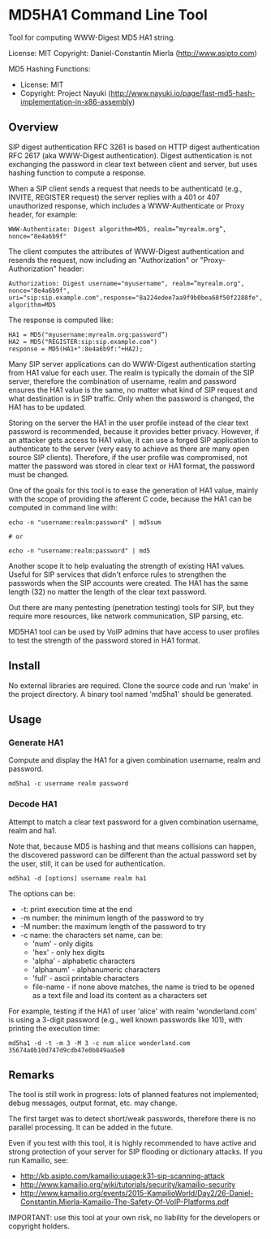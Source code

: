 # MD5HA1 Command Line Tool

Tool for computing WWW-Digest MD5 HA1 string.

License: MIT
Copyright: Daniel-Constantin Mierla (http://www.asipto.com)

MD5 Hashing Functions:

  * License: MIT
  * Copyright: Project Nayuki (http://www.nayuki.io/page/fast-md5-hash-implementation-in-x86-assembly)

## Overview

SIP digest authentication RFC 3261 is based on HTTP digest authentication RFC 2617 (aka WWW-Digest authentication). Digest authentication is not exchanging the password in clear text between client and server, but uses hashing function to compute a response.

When a SIP client sends a request that needs to be authenticatd (e.g., INVITE, REGISTER request) the server replies with a 401 or 407 unauthorized response, which includes a WWW-Authenticate or Proxy header, for example:

```
WWW-Authenticate: Digest algorithm=MD5, realm=”myrealm.org”, nonce="8e4a6b9f"
```

The client computes the attributes of WWW-Digest authentication and resends the request, now including an "Authorization" or "Proxy-Authorization" header:

```
Authorization: Digest username="myusername", realm=”myrealm.org", nonce="8e4a6b9f", uri="sip:sip.example.com",response="8a224edee7aa9f9b0bea68f50f2288fe", algorithm=MD5
```

The response is computed like:

```
HA1 = MD5("myusername:myrealm.org:password”)
HA2 = MD5("REGISTER:sip:sip.example.com")
response = MD5(HA1+":8e4a6b9f:"+HA2);
```

Many SIP server applications can do WWW-Digest authentication starting from HA1 value for each user. The realm is typically the domain of the SIP server, therefore the combination of username, realm and password ensures the HA1 value is the same, no matter what kind of SIP request and what destination is in SIP traffic. Only when the password is changed, the HA1 has to be updated.

Storing on the server the HA1 in the user profile instead of the clear text password is recommended, because it provides better privacy. However, if an attacker gets access to HA1 value, it can use a forged SIP application to authenticate to the server (very easy to achieve as there are many open source SIP clients). Therefore, if the user profile was compromised, not matter the password was stored in clear text or HA1 format, the password must be changed.

One of the goals for this tool is to ease the generation of HA1 value, mainly with the scope of providing the afferent C code, because the HA1 can be computed in command line with:

```
echo -n "username:realm:password" | md5sum

# or

echo -n "username:realm:password" | md5
```

Another scope it to help evaluating the strength of existing HA1 values. Useful for SIP services that didn't enforce rules to strengthen the passwords when the SIP accounts were created. The HA1 has the same length (32) no matter the length of the clear text password.

Out there are many pentesting (penetration testing) tools for SIP, but they require more resources, like network communication, SIP parsing, etc.

MD5HA1 tool can be used by VoIP admins that have access to user profiles to test the strength of the password stored in HA1 format.

## Install

No external libraries are required. Clone the source code and run 'make' in the project directory. A binary tool named 'md5ha1' should be generated.

## Usage

### Generate HA1

Compute and display the HA1 for a given combination username, realm and password.

```
md5ha1 -c username realm password
```

### Decode HA1

Attempt to match a clear text password for a given combination username, realm and ha1.

Note that, because MD5 is hashing and that means collisions can happen, the discovered password can be different than the actual password set by the user, still, it can be used for authentication.


```
md5ha1 -d [options] username realm ha1
```

The options can be:

  * -t: print execution time at the end
  * -m number: the minimum length of the password to try
  * -M number: the maximum length of the password to try
  * -c name: the characters set name, can be:
    * 'num' - only digits
    * 'hex' - only hex digits
    * 'alpha' - alphabetic characters
    * 'alphanum' - alphanumeric characters
    * 'full' - ascii printable characters
    * file-name - if none above matches, the name is tried to be opened as a text file and load its content as a characters set

For example, testing if the HA1 of user 'alice' with realm 'wonderland.com' is using a 3-digit password (e.g., well known passwords like 101), with printing the execution time:

```
md5ha1 -d -t -m 3 -M 3 -c num alice wonderland.com 35674a0b10d747d9cdb47e0b849aa5e0
```

## Remarks

The tool is still work in progress: lots of planned features not implemented; debug messages, output format, etc. may change.

The first target was to detect short/weak passwords, therefore there is no parallel processing. It can be added in the future.

Even if you test with this tool, it is highly recommended to have active and strong protection of your server for SIP flooding or dictionary attacks. If you run Kamailio, see:

  * http://kb.asipto.com/kamailio:usage:k31-sip-scanning-attack
  * http://www.kamailio.org/wiki/tutorials/security/kamailio-security
  * http://www.kamailio.org/events/2015-KamailioWorld/Day2/26-Daniel-Constantin.Mierla-Kamailio-The-Safety-Of-VoIP-Platforms.pdf

IMPORTANT: use this tool at your own risk, no liability for the developers or copyright holders.
